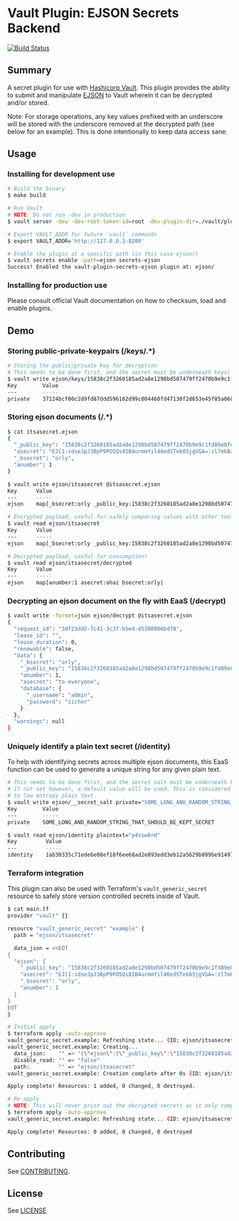 # Vault Plugin: EJSON Secrets Backend

[![Build Status](https://travis-ci.com/Shopify/vault-plugin-secrets-ejson.svg?branch=master)](https://travis-ci.com/Shopify/vault-plugin-secrets-ejson)

## Summary

A secret plugin for use with [Hashicorp Vault](https://www.github.com/hashicorp/vault). This plugin provides the ability to submit and manipulate [EJSON](https://github.com/Shopify/ejson) to Vault wherein it can be decrypted and/or stored.

Note: For storage operations, any key values prefixed with an underscore will be stored with the underscore removed at the decrypted path (see below for an example). This is done intentionally to keep data access sane.

## Usage

### Installing for development use

```bash
# Build the binary
$ make build

# Run Vault
# NOTE: Do not run -dev in production
$ vault server -dev -dev-root-token-id=root -dev-plugin-dir=./vault/plugins

# Export VAULT_ADDR for future `vault` commands
$ export VAULT_ADDR='http://127.0.0.1:8200'

# Enable the plugin at a specific path (in this case ejson/)
$ vault secrets enable -path=ejson secrets-ejson
Success! Enabled the vault-plugin-secrets-ejson plugin at: ejson/
```

### Installing for production use
Please consult official Vault documentation on how to checksum, load and enable plugins.

## Demo

### Storing public-private-keypairs (/keys/.*)

```bash
# Storing the public/private key for decryption
# This needs to be done first, and the secret must be underneath keys/
$ vault write ejson/keys/15838c2f3260185ad2a8e1298bd507479ff2470b9e9c1fd89e0fdfefe2959f56 private="37124bcf00c2d9fd87ddd596162d99c004460fd47130f2d653e45f85a0681cf0"
Key        Value
---        -----
private    37124bcf00c2d9fd87ddd596162d99c004460fd47130f2d653e45f85a0681cf0
```

### Storing ejson documents (/.*)
```bash
$ cat itsasecret.ejson
{
  "_public_key": "15838c2f3260185ad2a8e1298bd507479ff2470b9e9c1fd89e0fdfefe2959f56",
  "asecret": "EJ[1:sdseJpJ3BpP9PO5Qs8IB4urmmYil46edSTek8SjgVGA=:zl7mkBzL4g2d0PE3hPucmfbDjf3aDK7K:iryi3H7wRGWvUI8kjfWLtP3sFiw=]",
  "_bsecret": "orly",
  "anumber": 1
}

$ vault write ejson/itsasecret @itsasecret.ejson
Key      Value
---      -----
ejson    map[_bsecret:orly _public_key:15838c2f3260185ad2a8e1298bd507479ff2470b9e9c1fd89e0fdfefe2959f56 anumber:1 asecret:EJ[1:sdseJpJ3BpP9PO5Qs8IB4urmmYil46edSTek8SjgVGA=:zl7mkBzL4g2d0PE3hPucmfbDjf3aDK7K:iryi3H7wRGWvUI8kjfWLtP3sFiw=]]

# Encrypted payload, useful for safely comparing values with other tools (e.g. Terraform)
$ vault read ejson/itsasecret
Key      Value
---      -----
ejson    map[_bsecret:orly _public_key:15838c2f3260185ad2a8e1298bd507479ff2470b9e9c1fd89e0fdfefe2959f56 anumber:1 asecret:EJ[1:sdseJpJ3BpP9PO5Qs8IB4urmmYil46edSTek8SjgVGA=:zl7mkBzL4g2d0PE3hPucmfbDjf3aDK7K:iryi3H7wRGWvUI8kjfWLtP3sFiw=]]

# Decrypted payload, useful for consumption!
$ vault read ejson/itsasecret/decrypted
Key      Value
---      -----
ejson    map[anumber:1 asecret:ohai bsecret:orly]
```

### Decrypting an ejson document on the fly with EaaS (/decrypt)
```bash
$ vault write -format=json ejson/decrypt @itsasecret.ejson
{
  "request_id": "3df23dd2-7c41-3c3f-b5e4-d5300906bd78",
  "lease_id": "",
  "lease_duration": 0,
  "renewable": false,
  "data": {
    "_bsecret": "orly",
    "_public_key": "15838c2f3260185ad2a8e1298bd507479ff2470b9e9c1fd89e0fdfefe2959f56",
    "anumber": 1,
    "asecret": "to everyone",
    "database": {
      "_username": "admin",
      "password": "sicher"
    }
  },
  "warnings": null
}
```

### Uniquely identify a plain text secret (/identity)
To help with identifying secrets across multiple ejson documents, this EaaS function can be used to generate a unique string for any given plain text.
```bash
# This needs to be done first, and the secret salt must be underneath keys/
# If not set however, a default value will be used. This is considered less secure, especially if applied
# to low entropy plain text.
$ vault write ejson/__secret_salt private="SOME_LONG_AND_RANDOM_STRING_THAT_SHOULD_BE_KEPT_SECRET"
Key        Value
---        -----
private    SOME_LONG_AND_RANDOM_STRING_THAT_SHOULD_BE_KEPT_SECRET

$ vault read ejson/identity plaintext="p4ssw0rd"
Key         Value
---         -----
identity    1ab30335c71ede6e08ef18f6ee68ad2e893edd3eb12a5629b899be9149777ee1
```


### Terraform integration

This plugin can also be used with Terraform's `vault_generic_secret` resource to safely store version controlled secrets inside of Vault.

```bash
$ cat main.tf
provider "vault" {}

resource "vault_generic_secret" "example" {
  path = "ejson/itsasecret"

  data_json = <<EOT
{
  "ejson": {
    "_public_key": "15838c2f3260185ad2a8e1298bd507479ff2470b9e9c1fd89e0fdfefe2959f56",
    "asecret": "EJ[1:sdseJpJ3BpP9PO5Qs8IB4urmmYil46edSTek8SjgVGA=:zl7mkBzL4g2d0PE3hPucmfbDjf3aDK7K:iryi3H7wRGWvUI8kjfWLtP3sFiw=]",
    "_bsecret": "orly",
    "anumber": 1
  }
}
EOT
}

# Initial apply
$ terraform apply -auto-approve
vault_generic_secret.example: Refreshing state... (ID: ejson/itsasecret)
vault_generic_secret.example: Creating...
  data_json:    "" => "{\"ejson\":{\"_public_key\":\"15838c2f3260185ad2a8e1298bd507479ff2470b9e9c1fd89e0fdfefe2959f56\",\"anumber\":1,\"asecret\":\"EJ[1:dPD6H7zfvJRwpJEIixW4HmZOSr+Mwi68Dtp0h+w5fAM=:lsAK/idjgbFagIWHIooBmVsTwFO1xr/1:cyzQwFGgAnMH24wVTwQKpSAw0V2vFQsD7x329g==]\",\"_bsecret\":\"orly\",\"anumber\":\"1\"}}"
  disable_read: "" => "false"
  path:         "" => "ejson/itsasecret"
vault_generic_secret.example: Creation complete after 0s (ID: ejson/itsasecret)

Apply complete! Resources: 1 added, 0 changed, 0 destroyed.

# Re-apply
# NOTE: This will never print out the decrypted secrets as it only compares the encrypted payload
$ terraform apply -auto-approve
vault_generic_secret.example: Refreshing state... (ID: ejson/itsasecret)

Apply complete! Resources: 0 added, 0 changed, 0 destroyed
```

## Contributing

See [CONTRIBUTING](./CONTRIBUTING.md).

## License

See [LICENSE](./LICENSE)
